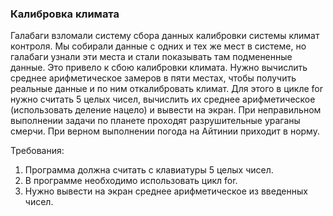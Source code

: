 
### Калибровка климата

Галабаги взломали систему сбора данных калибровки системы климат контроля. Мы собирали данные с одних и тех же мест в системе,
но галабаги узнали эти места и стали показывать там подмененные данные. Это привело к сбою калибровки климата.
Нужно вычислить среднее арифметическое замеров в пяти местах, чтобы получить реальные данные и по ним откалибровать климат.
Для этого в цикле for нужно считать 5 целых чисел, вычислить их среднее арифметическое (использовать деление нацело) и вывести на экран.
При неправильном выполнении задачи по планете проходят разрушительные ураганы смерчи. При верном выполнении погода на Айтинии приходит в норму.


Требования:
1.	Программа должна считать с клавиатуры 5 целых чисел.
2.	В программе необходимо использовать цикл for.
3.	Нужно вывести на экран среднее арифметическое из введенных чисел.


